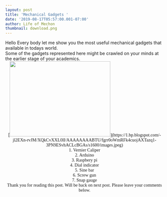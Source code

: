 ```yaml
---
layout: post
title: 'Mechanical Gadgets '
date: '2019-08-17T05:57:00.001-07:00'
author: Life of Mechon
thumbnail: download.png
---
```


<div dir="ltr" style="text-align: left;" trbidi="on"><div dir="ltr" 
trbidi="on"><span style="font-family: &quot;times&quot; , &quot;times new 
roman&quot; , serif;">Hello Every body let me show you the most useful 
mechanical gadgets that available in todays world. <div dir="ltr" 
trbidi="on"><span style="font-family: &quot;times&quot; , &quot;times new 
roman&quot; , serif;">Some of the gadgets represented here might be crawled on 
your minds at the earlier stage of your academics. <div dir="ltr" 
trbidi="on"><span style="font-family: &quot;times&quot; , &quot;times new 
roman&quot; , serif;"> 
<div class="separator" style="clear: both; text-align: center;">[<span 
style="font-family: &quot;times&quot; , &quot;times new roman&quot; , 
serif;"><img border="0" data-original-height="480" data-original-width="640" 
height="240" 
src="https://1.bp.blogspot.com/-jl2EXn-rvJM/XQkCvXXL0lI/AAAAAAAABTU/fgrr0oWmRFk4cuojAXTazq1-3PN9ESvhACLcBGAs/s320/images.jpeg" 
width="320" 
/>](https://1.bp.blogspot.com/-jl2EXn-rvJM/XQkCvXXL0lI/AAAAAAAABTU/fgrr0oWmRFk4cuojAXTazq1-3PN9ESvhACLcBGAs/s1600/images.jpeg)<div 
dir="ltr" trbidi="on"><span style="font-family: &quot;times&quot; , 
&quot;times new roman&quot; , serif;"> 
<div dir="ltr" trbidi="on"><span style="font-family: &quot;times&quot; , 
&quot;times new roman&quot; , serif;"> 
<div dir="ltr" trbidi="on"><span style="font-family: &quot;times&quot; , 
&quot;times new roman&quot; , serif;">  1. Vernier Caliper<div dir="ltr" 
trbidi="on"><span style="font-family: &quot;times&quot; , &quot;times new 
roman&quot; , serif;">  2. Arduino<div dir="ltr" trbidi="on"><span 
style="font-family: &quot;times&quot; , &quot;times new roman&quot; , serif;"> 
 3. Raspbery pi <div dir="ltr" trbidi="on"><span style="font-family: 
&quot;times&quot; , &quot;times new roman&quot; , serif;">  4. Dial 
indicator<div dir="ltr" trbidi="on"><span style="font-family: 
&quot;times&quot; , &quot;times new roman&quot; , serif;">  5. Sine bar<div 
dir="ltr" trbidi="on"><span style="font-family: &quot;times&quot; , 
&quot;times new roman&quot; , serif;">  6. Screw gun<div dir="ltr" 
trbidi="on"><span style="font-family: &quot;times&quot; , &quot;times new 
roman&quot; , serif;">  7. Snap gauge<div dir="ltr" trbidi="on"><span 
style="font-family: &quot;times&quot; , &quot;times new roman&quot; , serif;"> 
<div dir="ltr" trbidi="on"><span style="font-family: &quot;times&quot; , 
&quot;times new roman&quot; , serif;"> Thank you for reading this post. Will 
be back   on next post. Please leave your comments     below. 
